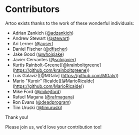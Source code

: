 # Contributors

Artoo exists thanks to the work of these wonderful individuals:

- Adrian Zankich ([@adzankich](https://github.com/adzankich))
- Andrew Stewart ([@stewart](https://github.com/stewart))
- Ari Lerner ([@auser](https://github.com/auser))
- Daniel Fischer ([@dfischer](https://github.com/dfischer))
- Jake Good ([@whoisjake](https://github.com/whoisjake))
- Javier Cervantes ([@solojavier](https://github.com/solojavier))
- Kurtis Rainbolt-Greene([@krainboltgreene] (https://github.com/krainboltgreene))
- Luis Galaviz([@MGalv] (https://github.com/MGalv))
- Mario "Kuroir" Ricalde([@MarioRicalde] (https://github.com/MarioRicalde))
- Mike Ford ([@mikejford](https://github.com/mikejford))
- Rafael Magana ([@rafmagana](https://github.com/rafmagana))
- Ron Evans ([@deadprogram](https://github.com/deadprogram))
- Tim Uruski ([@timuruski](https://github.com/timuruski))

Thank you!

Please join us, we'd love your contribution too!
